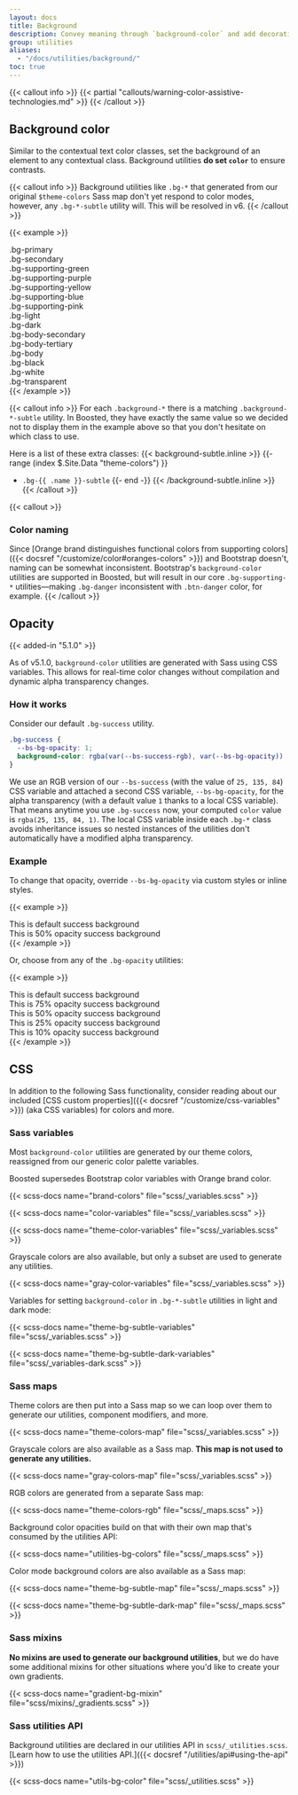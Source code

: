 ```yaml
---
layout: docs
title: Background
description: Convey meaning through `background-color` and add decoration with gradients.
group: utilities
aliases:
  - "/docs/utilities/background/"
toc: true
---
```


{{< callout info >}}
{{< partial "callouts/warning-color-assistive-technologies.md" >}}
{{< /callout >}}

## Background color

Similar to the contextual text color classes, set the background of an element to any contextual class. Background utilities **do set `color`** to ensure contrasts.

{{< callout info >}}
Background utilities like `.bg-*` that generated from our original `$theme-colors` Sass map don't yet respond to color modes, however, any `.bg-*-subtle` utility will. This will be resolved in v6.
{{< /callout >}}

<!-- Boosted mod: inconsistent background color & naming, showing only supporting color naming -->
{{< example >}}
<div class="p-3 mb-2 fw-bold bg-primary">.bg-primary</div>
<div class="p-3 mb-2 fw-bold bg-secondary">.bg-secondary</div>
<div class="p-3 mb-2 fw-bold bg-supporting-green">.bg-supporting-green</div>
<div class="p-3 mb-2 fw-bold bg-supporting-purple">.bg-supporting-purple</div>
<div class="p-3 mb-2 fw-bold bg-supporting-yellow">.bg-supporting-yellow</div>
<div class="p-3 mb-2 fw-bold bg-supporting-blue">.bg-supporting-blue</div>
<div class="p-3 mb-2 fw-bold bg-supporting-pink">.bg-supporting-pink</div>
<div class="p-3 mb-2 fw-bold bg-light">.bg-light</div>
<div class="p-3 mb-2 fw-bold bg-dark">.bg-dark</div>
<div class="p-3 mb-2 fw-bold bg-body-secondary">.bg-body-secondary</div>
<div class="p-3 mb-2 fw-bold bg-body-tertiary">.bg-body-tertiary</div>
<div class="p-3 mb-2 fw-bold bg-body">.bg-body</div>
<div class="p-3 mb-2 fw-bold bg-black">.bg-black</div>
<div class="p-3 mb-2 fw-bold bg-white">.bg-white</div>
<div class="p-3 mb-2 fw-bold bg-transparent">.bg-transparent</div>
{{< /example >}}

{{< callout info >}}
For each `.background-*` there is a matching `.background-*-subtle` utility. In Boosted, they have exactly the same value so we decided not to display them in the example above so that you don't hesitate on which class to use.

Here is a list of these extra classes:
{{< background-subtle.inline >}}
{{- range (index $.Site.Data "theme-colors") }}
- `.bg-{{ .name }}-subtle`
{{- end -}}
{{< /background-subtle.inline >}}
{{< /callout >}}

{{< callout >}}
### Color naming

Since [Orange brand distinguishes functional colors from supporting colors]({{< docsref "/customize/color#oranges-colors" >}}) and Bootstrap doesn't, naming can be somewhat inconsistent.
Bootstrap's `background-color` utilities are supported in Boosted, but will result in our core `.bg-supporting-*` utilities—making `.bg-danger` inconsistent with `.btn-danger` color, for example.
{{< /callout >}}

<!-- Boosted mod: no background gradient -->

## Opacity

{{< added-in "5.1.0" >}}

As of v5.1.0, `background-color` utilities are generated with Sass using CSS variables. This allows for real-time color changes without compilation and dynamic alpha transparency changes.

### How it works

Consider our default `.bg-success` utility.

```css
.bg-success {
  --bs-bg-opacity: 1;
  background-color: rgba(var(--bs-success-rgb), var(--bs-bg-opacity)) !important;
}
```

We use an RGB version of our `--bs-success` (with the value of `25, 135, 84`) CSS variable and attached a second CSS variable, `--bs-bg-opacity`, for the alpha transparency (with a default value `1` thanks to a local CSS variable). That means anytime you use `.bg-success` now, your computed `color` value is `rgba(25, 135, 84, 1)`. The local CSS variable inside each `.bg-*` class avoids inheritance issues so nested instances of the utilities don't automatically have a modified alpha transparency.

### Example

To change that opacity, override `--bs-bg-opacity` via custom styles or inline styles.

{{< example >}}
<div class="bg-success p-2 text-dark">This is default success background</div>
<div class="bg-success p-2" style="--bs-bg-opacity: .5;">This is 50% opacity success background</div>
{{< /example >}}

Or, choose from any of the `.bg-opacity` utilities:

{{< example >}}
<div class="bg-success p-2 text-dark">This is default success background</div>
<div class="bg-success p-2 text-dark bg-opacity-75">This is 75% opacity success background</div>
<div class="bg-success p-2 text-dark bg-opacity-50">This is 50% opacity success background</div>
<div class="bg-success p-2 text-dark bg-opacity-25">This is 25% opacity success background</div>
<div class="bg-success p-2 text-dark bg-opacity-10">This is 10% opacity success background</div>
{{< /example >}}

## CSS

In addition to the following Sass functionality, consider reading about our included [CSS custom properties]({{< docsref "/customize/css-variables" >}}) (aka CSS variables) for colors and more.

### Sass variables

Most `background-color` utilities are generated by our theme colors, reassigned from our generic color palette variables.

<!-- Boosted mod -->
Boosted supersedes Bootstrap color variables with Orange brand color.

{{< scss-docs name="brand-colors" file="scss/_variables.scss" >}}

{{< scss-docs name="color-variables" file="scss/_variables.scss" >}}

{{< scss-docs name="theme-color-variables" file="scss/_variables.scss" >}}

<!-- Boosted mod: no background gradient -->

Grayscale colors are also available, but only a subset are used to generate any utilities.

{{< scss-docs name="gray-color-variables" file="scss/_variables.scss" >}}

Variables for setting `background-color` in `.bg-*-subtle` utilities in light and dark mode:

{{< scss-docs name="theme-bg-subtle-variables" file="scss/_variables.scss" >}}

{{< scss-docs name="theme-bg-subtle-dark-variables" file="scss/_variables-dark.scss" >}}

### Sass maps

Theme colors are then put into a Sass map so we can loop over them to generate our utilities, component modifiers, and more.

{{< scss-docs name="theme-colors-map" file="scss/_variables.scss" >}}

Grayscale colors are also available as a Sass map. **This map is not used to generate any utilities.**

{{< scss-docs name="gray-colors-map" file="scss/_variables.scss" >}}

RGB colors are generated from a separate Sass map:

{{< scss-docs name="theme-colors-rgb" file="scss/_maps.scss" >}}

Background color opacities build on that with their own map that's consumed by the utilities API:

{{< scss-docs name="utilities-bg-colors" file="scss/_maps.scss" >}}

Color mode background colors are also available as a Sass map:

{{< scss-docs name="theme-bg-subtle-map" file="scss/_maps.scss" >}}

{{< scss-docs name="theme-bg-subtle-dark-map" file="scss/_maps.scss" >}}

### Sass mixins

**No mixins are used to generate our background utilities**, but we do have some additional mixins for other situations where you'd like to create your own gradients.

{{< scss-docs name="gradient-bg-mixin" file="scss/mixins/_gradients.scss" >}}

<!-- Boosted mod: no background gradient -->

### Sass utilities API

Background utilities are declared in our utilities API in `scss/_utilities.scss`. [Learn how to use the utilities API.]({{< docsref "/utilities/api#using-the-api" >}})

{{< scss-docs name="utils-bg-color" file="scss/_utilities.scss" >}}
